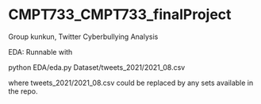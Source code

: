 # CMPT733_CMPT733_finalProject
Group kunkun, Twitter Cyberbullying Analysis

EDA:
Runnable with 

python EDA/eda.py Dataset/tweets_2021/2021_08.csv

where tweets_2021/2021_08.csv could be replaced by any sets available in the repo.